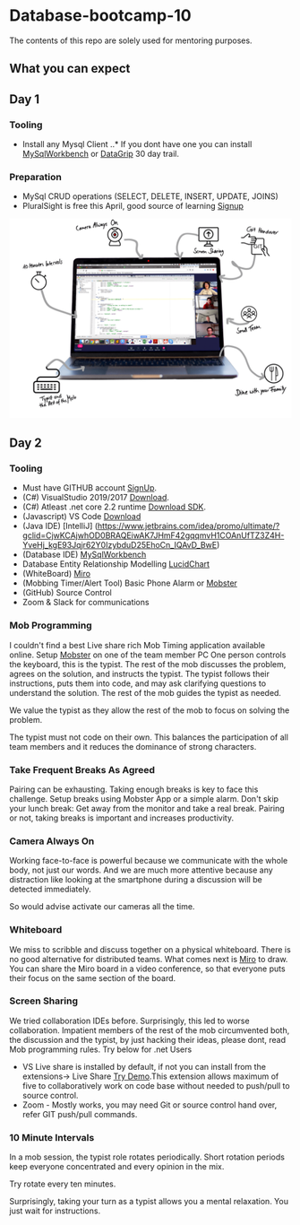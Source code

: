 # Database-bootcamp-10
The contents of this repo are solely used for mentoring purposes. 

## What you can expect

## Day 1

### Tooling
+ Install any Mysql Client 
..* If you dont have one you can install [MySqlWorkbench](https://www.mysql.com/products/workbench/) or  [DataGrip](https://www.jetbrains.com/datagrip/promo/?gclid=CjwKCAjw1cX0BRBmEiwAy9tKHiE5FZofRZBmHw0Osypd4todpoxBObkLt2S_Y4cWLBvY0m3AcvSGshoCd1IQAvD_BwE) 30 day trail.

### Preparation
+ MySql CRUD operations (SELECT, DELETE, INSERT, UPDATE, JOINS)
+ PluralSight is free this April, good source of learning [Signup](https://www.pluralsight.com/offer/2020/free-april-month?oid=7014Q0000022aAOQAY&utm_term=&aid=701j0000002BGi1AAG&promo=&oid=&utm_source=branded&utm_medium=digital_paid_search_google&utm_campaign=UK_Brand_E&utm_content=&gclid=CjwKCAjwhOD0BRAQEiwAK7JHmJrsSvdJ1VqrBOg0fsJqUt0GLgDNksd0wZbp_bv7GVkZnToQTpKPLhoCIdgQAvD_BwE)

![RemoteMob](remotemob_header_screen_grau.png?raw=true)
## Day 2

### Tooling
+ Must have GITHUB account [SignUp](https://github.com/zuto).
+ (C#) VisualStudio 2019/2017 [Download](https://docs.microsoft.com/en-us/visualstudio/install/install-visual-studio?view=vs-2019).
+ (C#) Atleast .net core 2.2 runtime [Download SDK](https://dotnet.microsoft.com/download/dotnet-core).
+ (Javascript) VS Code [Download](https://code.visualstudio.com/download)
+ (Java IDE) [IntelliJ] (https://www.jetbrains.com/idea/promo/ultimate/?gclid=CjwKCAjwhOD0BRAQEiwAK7JHmF42gqqmvH1COAnUfTZ3Z4H-YveHj_kgE93Jqjr62Y0IzybduD25EhoCn_IQAvD_BwE)
+ (Database IDE) [MySqlWorkbench](https://www.mysql.com/products/workbench/)
+ Database Entity Relationship Modelling [LucidChart](https://www.lucidchart.com/users/login)
+ (WhiteBoard) [Miro](https://miro.com/) 
+ (Mobbing Timer/Alert Tool) Basic Phone Alarm or [Mobster](http://mobster.cc/)
+ (GitHub) Source Control
+ Zoom & Slack for communications


### Mob Programming
I couldn't find a best Live share rich Mob Timing application available online. Setup [Mobster](http://mobster.cc/) on one of the team member PC
One person controls the keyboard, this is the typist. The rest of the mob discusses the problem, agrees on the solution, and instructs the typist. The typist follows their instructions, puts them into code, and may ask clarifying questions to understand the solution. The rest of the mob guides the typist as needed.

We value the typist as they allow the rest of the mob to focus on solving the problem.

The typist must not code on their own. This balances the participation of all team members and it reduces the dominance of strong characters.

### Take Frequent Breaks As Agreed
Pairing can be exhausting. Taking enough breaks is key to face this challenge. Setup breaks using Mobster App or a simple alarm. 
Don't skip your lunch break: Get away from the monitor and take a real break. Pairing or not, taking breaks is important and increases productivity.

### Camera Always On
Working face-to-face is powerful because we communicate with the whole body, not just our words. And we are much more attentive because any distraction like looking at the smartphone during a discussion will be detected immediately. 

So would advise activate our cameras all the time.

### Whiteboard
We miss to scribble and discuss together on a physical whiteboard. There is no good alternative for distributed teams. What comes next is [Miro](https://miro.com/) to draw. You can share the Miro board in a video conference, so that everyone puts their focus on the same section of the board.


### Screen Sharing
We tried collaboration IDEs before. Surprisingly, this led to worse collaboration. Impatient members of the rest of the mob circumvented both, the discussion and the typist, by just hacking their ideas, please dont, read Mob programming rules. Try below for .net Users
+ VS Live share is installed by default, if not you can install from the extensions-> Live Share [Try Demo](https://docs.microsoft.com/en-us/visualstudio/liveshare/quickstart/share).This extension allows maximum of five to collaboratively work on code base without needed to push/pull to source control.
+ Zoom - Mostly works, you may need Git or source control hand over, refer GIT push/pull commands.

### 10 Minute Intervals
In a mob session, the typist role rotates periodically. Short rotation periods keep everyone concentrated and every opinion in the mix.

Try rotate every ten minutes.

Surprisingly, taking your turn as a typist allows you a mental relaxation. You just wait for instructions.



